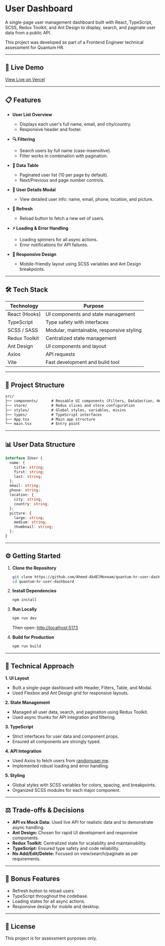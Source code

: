 # User Dashboard

A single-page user management dashboard built with React, TypeScript, SCSS, Redux Toolkit, and Ant Design to display, search, and paginate user data from a public API.

This project was developed as part of a Frontend Engineer technical assessment for Quantum HR.

---

## 🚀 Live Demo

[View Live on Vercel](https://user-dashboard-five-ochre.vercel.app/)

---

## 📋 Features

- **User List Overview**
  - Displays each user's full name, email, and city/country.
  - Responsive header and footer.

- **🔍 Filtering**
  - Search users by full name (case-insensitive).
  - Filter works in combination with pagination.

- **📄 Data Table**
  - Paginated user list (10 per page by default).
  - Next/Previous and page number controls.

- **👤 User Details Modal**
  - View detailed user info: name, email, phone, location, and picture.

- **🔄 Refresh**
  - Reload button to fetch a new set of users.

- **⚡ Loading & Error Handling**
  - Loading spinners for all async actions.
  - Error notifications for API failures.

- **📱 Responsive Design**
  - Mobile-friendly layout using SCSS variables and Ant Design breakpoints.

---

## 🛠 Tech Stack

| Technology      | Purpose                                 |
| --------------- | --------------------------------------- |
| React (Hooks)   | UI components and state management      |
| TypeScript      | Type safety with interfaces             |
| SCSS / SASS     | Modular, maintainable, responsive styling |
| Redux Toolkit   | Centralized state management            |
| Ant Design      | UI components and layout                |
| Axios           | API requests                            |
| Vite            | Fast development and build tool         |

---

## 📂 Project Structure

```markdown
src/
├── components/      # Reusable UI components (Filters, DataSection, Header, Footer, Modal)
├── store/           # Redux slices and store configuration
├── styles/          # Global styles, variables, mixins
├── types/           # TypeScript interfaces
├── App.tsx          # Main app structure
└── main.tsx         # Entry point
```

---

## 📊 User Data Structure

```typescript
interface IUser {
  name: {
    title: string;
    first: string;
    last: string;
  };
  email: string;
  phone: string;
  location: {
    city: string;
    country: string;
  };
  picture: {
    large: string;
    medium: string;
    thumbnail: string;
  };
}
```

---

## ⚙️ Getting Started

1. **Clone the Repository**
   ```bash
   git clone https://github.com/Ahmed-AbdElMoneam/quantum-hr-user-dashboard.git
   cd quantum-hr-user-dashboard
   ```

2. **Install Dependencies**
   ```bash
   npm install
   ```

3. **Run Locally**
   ```bash
   npm run dev
   ```
   Then open: [http://localhost:5173](http://localhost:5173)

4. **Build for Production**
   ```bash
   npm run build
   ```

---

## 🧠 Technical Approach

**1. UI Layout**
   - Built a single-page dashboard with Header, Filters, Table, and Modal.
   - Used Flexbox and Ant Design grid for responsive layouts.

**2. State Management**
   - Managed all user data, search, and pagination using Redux Toolkit.
   - Used async thunks for API integration and filtering.

**3. TypeScript**
   - Strict interfaces for user data and component props.
   - Ensured all components are strongly typed.

**4. API Integration**
   - Used Axios to fetch users from [randomuser.me](https://randomuser.me/api/?results=50).
   - Implemented robust loading and error handling.

**5. Styling**
   - Global styles with SCSS variables for colors, spacing, and breakpoints.
   - Organized SCSS modules for each major component.

---

## ⚖️ Trade-offs & Decisions

- **API vs Mock Data:** Used live API for realistic data and to demonstrate async handling.
- **Ant Design:** Chosen for rapid UI development and responsive components.
- **Redux Toolkit:** Centralized state for scalability and maintainability.
- **TypeScript:** Ensured type safety and code reliability.
- **No Add/Edit/Delete:** Focused on view/search/paginate as per requirements.

---

## 🧪 Bonus Features

- Refresh button to reload users.
- TypeScript throughout the codebase.
- Loading states for all async actions.
- Responsive design for mobile and desktop.

---

## 📜 License

This project is for assessment purposes only.
